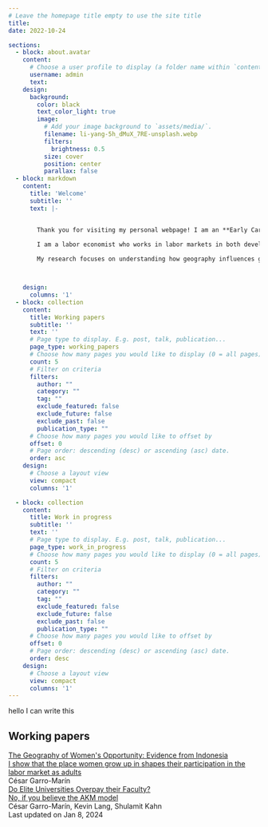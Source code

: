 ```yaml
---
# Leave the homepage title empty to use the site title
title:
date: 2022-10-24

sections:
  - block: about.avatar
    content:
      # Choose a user profile to display (a folder name within `content/authors/`)
      username: admin
      text: 
    design:
      background:
        color: black
        text_color_light: true
        image:
          # Add your image background to `assets/media/`.
          filename: li-yang-5h_dMuX_7RE-unsplash.webp
          filters:
            brightness: 0.5
          size: cover
          position: center
          parallax: false
  - block: markdown
    content:
      title: 'Welcome'
      subtitle: ''
      text: |-


        Thank you for visiting my personal webpage! I am an **Early Career Researcher** at the [**School of Economics of the University of Edinburgh**](https://www.ed.ac.uk/economics). 
        
        I am a labor economist who works in labor markets in both developed and developing countries. My research interests lie in both **labor** and **development economics**. I hold a Ph.D. in Economics from [**Boston University**](https://www.bu.edu/econ/).

        My research focuses on understanding how geography influences gender inequality. My other work explores topics such as firms and earnings inequality, skill investment, and job training programs. 



    design:
      columns: '1'
  - block: collection
    content:
      title: Working papers
      subtitle: ''
      text: ''
      # Page type to display. E.g. post, talk, publication...
      page_type: working_papers
      # Choose how many pages you would like to display (0 = all pages)
      count: 5
      # Filter on criteria
      filters:
        author: ""
        category: ""
        tag: ""
        exclude_featured: false
        exclude_future: false
        exclude_past: false
        publication_type: ""
      # Choose how many pages you would like to offset by
      offset: 0
      # Page order: descending (desc) or ascending (asc) date.
      order: asc
    design:
      # Choose a layout view
      view: compact
      columns: '1'

  - block: collection
    content:
      title: Work in progress
      subtitle: ''
      text: ''
      # Page type to display. E.g. post, talk, publication...
      page_type: work_in_progress
      # Choose how many pages you would like to display (0 = all pages)
      count: 5
      # Filter on criteria
      filters:
        author: ""
        category: ""
        tag: ""
        exclude_featured: false
        exclude_future: false
        exclude_past: false
        publication_type: ""
      # Choose how many pages you would like to offset by
      offset: 0
      # Page order: descending (desc) or ascending (asc) date.
      order: desc
    design:
      # Choose a layout view
      view: compact
      columns: '1'
---
```



hello I can write this


<section id="section-collection" class="home-section wg-collection"><div class="home-section-bg"></div><div class="container"><div class="row justify-content-center"><div class="section-heading col-12 mb-3 text-center"><h1 class="mb-0">Working papers</h1></div><div class="col-12"><div class="media stream-item view-compact"><div class="media-body"><div class="section-subheading article-title mb-0 mt-0"><a href="https://cesarlgm.github.io/documents/jmp_release_version.pdf" target="_blank" rel="noopener">The Geography of Women's Opportunity: Evidence from Indonesia</a></div><a href="https://cesarlgm.github.io/documents/jmp_release_version.pdf" target="_blank" rel="noopener" class="summary-link"><div class="article-style">I show that the place women grow up in shapes their participation in the labor market as adults</div></a><div class="stream-meta article-metadata"><div class="article-metadata"><div><span class="author-highlighted">César Garro-Marín</span></div></div></div></div><div class="ml-3"></div></div><div class="media stream-item view-compact"><div class="media-body"><div class="section-subheading article-title mb-0 mt-0"><a href="https://cesarlgm.github.io/documents/AKM_paper_v1.pdf" target="_blank" rel="noopener">Do Elite Universities Overpay their Faculty?</a></div><a href="https://cesarlgm.github.io/documents/AKM_paper_v1.pdf" target="_blank" rel="noopener" class="summary-link"><div class="article-style">No, if you believe the AKM model</div></a><div class="stream-meta article-metadata"><div class="article-metadata"><div><span class="author-highlighted">César Garro-Marín</span>, <span>Kevin Lang</span>, <span>Shulamit Kahn</span></div><span class="article-date">Last updated on
Jan 8, 2024</span></div></div></div><div class="ml-3"></div></div></div></div></div></section>